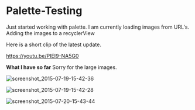 # Palette-Testing
Just started working with palette. I am currently loading images from URL's. Adding the images to a recyclerView

Here is a short clip of the latest update. 

https://youtu.be/PIEI9-NA5G0

**What I have so far**  Sorry for the large images. 

![screenshot_2015-07-19-15-42-36](https://cloud.githubusercontent.com/assets/7454787/8767512/5052c19a-2e2d-11e5-8a95-9bd4d5b3dc99.png)

![screenshot_2015-07-19-15-42-28](https://cloud.githubusercontent.com/assets/7454787/8767511/5052d522-2e2d-11e5-8e39-8285ea4ec4ac.png)

![screenshot_2015-07-20-15-43-44](https://cloud.githubusercontent.com/assets/7454787/8785528/44086d62-2ef6-11e5-8b03-71c5eaca223f.png)

